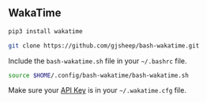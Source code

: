 ## WakaTime
```bash
pip3 install wakatime
```

```bash
git clone https://github.com/gjsheep/bash-wakatime.git
```

Include the `bash-wakatime.sh` file in your `~/.bashrc` file.

```bash
source $HOME/.config/bash-wakatime/bash-wakatime.sh
```

Make sure your [API Key](https://wakatime.com/settings/api-key) is in your `~/.wakatime.cfg` file.
